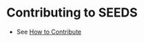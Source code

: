 # Contributing to SEEDS

- See [How to Contribute](https://sproutsocial.github.io/seeds/contribute/)
